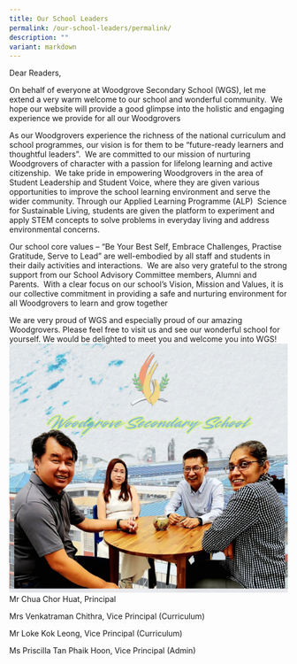 ```yaml
---
title: Our School Leaders
permalink: /our-school-leaders/permalink/
description: ""
variant: markdown
---
```

Dear Readers,

On behalf of everyone at Woodgrove Secondary School (WGS), let me extend a very warm welcome to our school and wonderful community.&nbsp; We hope our website will provide a good glimpse into the holistic and engaging experience we provide for all our Woodgrovers

As our Woodgrovers experience the richness of the national curriculum and school programmes, our vision is for them to be “future-ready learners and thoughtful leaders”.&nbsp; We are committed to our mission of nurturing Woodgrovers of character with a passion for lifelong learning and active citizenship. &nbsp;We take pride in empowering Woodgrovers in the area of Student Leadership and Student Voice, where they are given various opportunities to improve the school learning environment and serve the wider community. Through our Applied Learning Programme (ALP)&nbsp; Science for Sustainable Living, students are given the&nbsp;platform to experiment and apply STEM concepts to solve problems in everyday living and address environmental concerns.

Our school core values – “Be Your Best Self, Embrace Challenges, Practise Gratitude, Serve to Lead” are well-embodied by all staff and students in their daily activities and interactions.&nbsp; We are also very grateful to the strong support from our School Advisory Committee members, Alumni and Parents.&nbsp; With a clear focus on our school’s Vision, Mission and Values, it is our collective commitment in providing a safe and nurturing environment for all Woodgrovers to learn and grow together
         
We are very proud of WGS and especially proud of our amazing Woodgrovers. Please feel free to visit us and see our wonderful school for yourself. We would be delighted to meet you and welcome you into WGS!
![School Leaders](/images/SL_01.png)
Mr Chua Chor Huat, 
Principal

Mrs Venkatraman Chithra,
Vice Principal (Curriculum)

Mr Loke Kok Leong,
Vice Principal (Curriculum)

Ms Priscilla Tan Phaik Hoon,
Vice Principal (Admin)